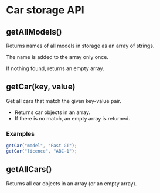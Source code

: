 # Car storage API

## **getAllModels()**

Returns names of all models in storage as an array of strings.

The name is added to the array only once.

If nothing found, returns an empty array.

## **getCar(key, value)**

Get all cars that match the given key-value pair.

- Returns car objects in an array.
- If there is no match, an empty array is returned.

### Examples

```js
getCar("model", "Fast GT");
getCar("licence", "ABC-1");
```

## **getAllCars()**

Returns all car objects in an array (or an empty array).
